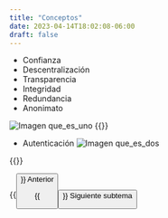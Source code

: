 ```yaml
---
title: "Conceptos"
date: 2023-04-14T18:02:08-06:00
draft: false
---
```


- Confianza
- Descentralización
- Transparencia
- Integridad
- Redundancia
- Anonimato

![Imagen que_es_uno](/posts/img/unidad1/que_es_uno.webp#center)
{{<salto>}}

- Autenticación
![Imagen que_es_dos](/posts/img/unidad1/que_es_dos.webp#center)

{{<salto>}}

{{<button class=myButtonTwo relref="/posts/curso/unidad1/queEsBlockchain/video.md">}} Anterior

{{<button class=myButton relref="/posts/curso/unidad1/historia/introduccion.md">}} Siguiente subtema